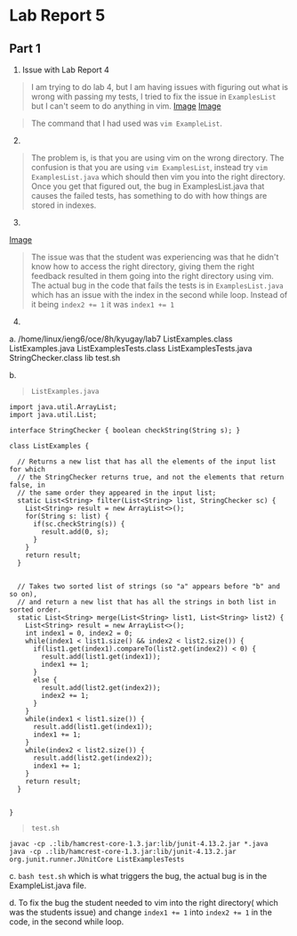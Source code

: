 # Lab Report 5 

## Part 1 

1. Issue with Lab Report 4
> I am trying to do lab 4, but I am having issues with figuring out what is wrong with passing my tests, I tried to fix the issue in `ExamplesList` but I can't seem to do anything in vim.
[Image](Lab5Bash.png)
[Image](Lab5ExampleList.png)

> The command that I had used was `vim ExampleList`. 

2. 
> The problem is, is that you are using vim on the wrong directory. The confusion is that you are using `vim ExamplesList`, instead try `vim ExamplesList.java` which should then vim you into the right directory. Once you get that figured out, the bug in ExamplesList.java that causes the failed tests, has something to do with how things are stored in indexes. 

3.
[Image](Lab5Result.png)


>The issue was that the student was experiencing was that he didn't know how to access the right directory, giving them the right feedback resulted in them going into the right directory using vim.
>The actual bug in the code that fails the tests is in `ExamplesList.java` which has an issue with the index in the second while loop. Instead of it being `index2 += 1` it was `index1 += 1`

4. 

a. 
/home/linux/ieng6/oce/8h/kyugay/lab7
  ListExamples.class  ListExamples.java  ListExamplesTests.class  ListExamplesTests.java  StringChecker.class  lib  test.sh

b. 
> `ListExamples.java`
```
import java.util.ArrayList;
import java.util.List;

interface StringChecker { boolean checkString(String s); }

class ListExamples {

  // Returns a new list that has all the elements of the input list for which
  // the StringChecker returns true, and not the elements that return false, in
  // the same order they appeared in the input list;
  static List<String> filter(List<String> list, StringChecker sc) {
    List<String> result = new ArrayList<>();
    for(String s: list) {
      if(sc.checkString(s)) {
        result.add(0, s);
      }
    }
    return result;
  }


  // Takes two sorted list of strings (so "a" appears before "b" and so on),
  // and return a new list that has all the strings in both list in sorted order.
  static List<String> merge(List<String> list1, List<String> list2) {
    List<String> result = new ArrayList<>();
    int index1 = 0, index2 = 0;
    while(index1 < list1.size() && index2 < list2.size()) {
      if(list1.get(index1).compareTo(list2.get(index2)) < 0) {
        result.add(list1.get(index1));
        index1 += 1;
      }
      else {
        result.add(list2.get(index2));
        index2 += 1;
      }
    }
    while(index1 < list1.size()) {
      result.add(list1.get(index1));
      index1 += 1;
    }
    while(index2 < list2.size()) {
      result.add(list2.get(index2));
      index1 += 1;
    }
    return result;
  }


}
```

> `test.sh` 
```
javac -cp .:lib/hamcrest-core-1.3.jar:lib/junit-4.13.2.jar *.java
java -cp .:lib/hamcrest-core-1.3.jar:lib/junit-4.13.2.jar org.junit.runner.JUnitCore ListExamplesTests
```

c. `bash test.sh` which is what triggers the bug, the actual bug is in the ExampleList.java file. 

d. To fix the bug the student needed to vim into the right directory( which was the students issue) and change `index1 += 1` into `index2 += 1` in the code, in the second while loop. 





    

